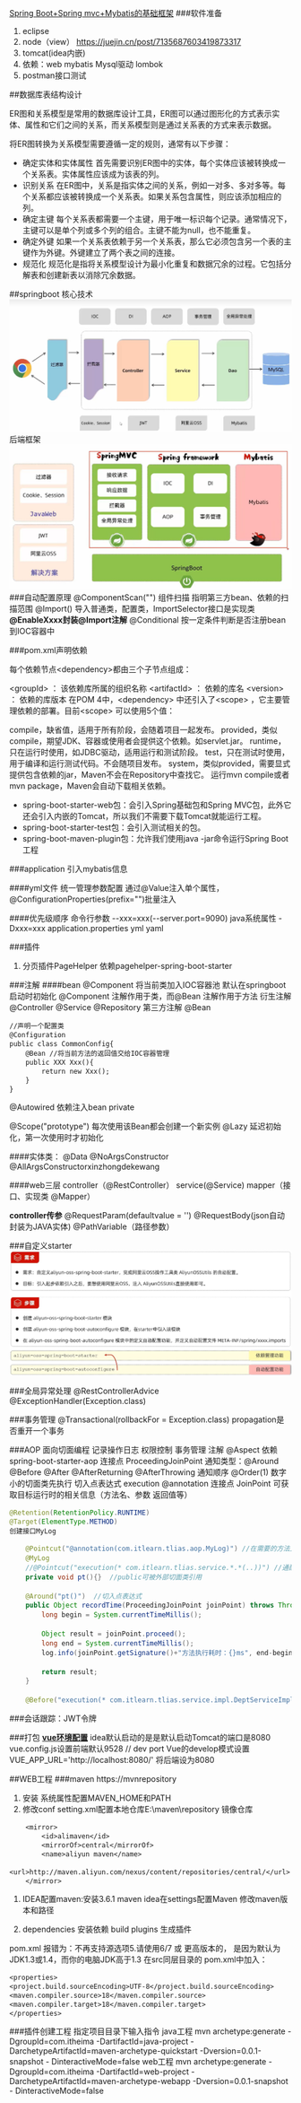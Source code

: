 [Spring Boot+Spring mvc+Mybatis的基础框架](https://blog.csdn.net/sinat_27933301/article/details/88563560)
###软件准备
1. eclipse
2. node（view）
https://juejin.cn/post/7135687603419873317
3. tomcat(idea内嵌)
4. 依赖：web mybatis Mysql驱动 lombok
5. postman接口测试

##数据库表结构设计

ER图和关系模型是常用的数据库设计工具，ER图可以通过图形化的方式表示实体、属性和它们之间的关系，而关系模型则是通过关系表的方式来表示数据。

将ER图转换为关系模型需要遵循一定的规则，通常有以下步骤：

- 确定实体和实体属性 首先需要识别ER图中的实体，每个实体应该被转换成一个关系表。实体属性应该成为该表的列。
- 识别关系 在ER图中，关系是指实体之间的关系，例如一对多、多对多等。每个关系都应该被转换成一个关系表。如果关系包含属性，则应该添加相应的列。
- 确定主键 每个关系表都需要一个主键，用于唯一标识每个记录。通常情况下，主键可以是单个列或多个列的组合。主键不能为null，也不能重复。
- 确定外键 如果一个关系表依赖于另一个关系表，那么它必须包含另一个表的主键作为外键。外键建立了两个表之间的连接。
- 规范化 规范化是指将关系模型设计为最小化重复和数据冗余的过程。它包括分解表和创建新表以消除冗余数据。


##springboot
核心技术
![](img/后端核心技术.jpg)
后端框架
![](img/后端框架总结.jpg)
###自动配置原理
@ComponentScan("")   组件扫描  指明第三方bean、依赖的扫描范围
@Import()  导入普通类，配置类，ImportSelector接口是实现类
**@EnableXxxx封装@Import注解**
@Conditional 按一定条件判断是否注册bean到IOC容器中


###pom.xml声明依赖

每个依赖节点\<dependency>都由三个子节点组成：

\<groupId> ： 该依赖库所属的组织名称
\<artifactId> ： 依赖的库名
\<version> ： 依赖的库版本
在POM 4中，\<dependency> 中还引入了\<scope> ，它主要管理依赖的部署。目前\<scope> 可以使用5个值：

compile，缺省值，适用于所有阶段，会随着项目一起发布。
provided，类似compile，期望JDK、容器或使用者会提供这个依赖。如servlet.jar。
runtime，只在运行时使用，如JDBC驱动，适用运行和测试阶段。
test，只在测试时使用，用于编译和运行测试代码。不会随项目发布。
system，类似provided，需要显式提供包含依赖的jar，Maven不会在Repository中查找它。
运行mvn compile或者mvn package，Maven会自动下载相关依赖。

- spring-boot-starter-web包：会引入Spring基础包和Spring MVC包，此外它还会引入内嵌的Tomcat，所以我们不需要下载Tomcat就能运行工程。
- spring-boot-starter-test包：会引入测试相关的包。
- spring-boot-maven-plugin包：允许我们使用java -jar命令运行Spring Boot工程


###application
引入mybatis信息

####yml文件
统一管理参数配置
通过@Value注入单个属性，
@ConfigurationProperties(prefix="")批量注入

####优先级顺序
命令行参数  --xxx=xxx(--server.port=9090)
java系统属性 -Dxxx=xxx
application.properties
yml
yaml

###插件
1. 分页插件PageHelper
依赖pagehelper-spring-boot-starter

###注解
####bean
@Component  将当前类加入IOC容器池 默认在springboot启动时初始化
@Component 注解作用于类，而@Bean 注解作用于方法
衍生注解 @Controller @Service @Repository
第三方注解  @Bean
```
//声明一个配置类
@Configuration
public class CommonConfig{
    @Bean //将当前方法的返回值交给IOC容器管理
    public XXX Xxx(){
        return new Xxx();  
    }
}
```
@Autowired 依赖注入bean
private 

@Scope("prototype") 每次使用该Bean都会创建一个新实例
@Lazy  延迟初始化，第一次使用时才初始化


####实体类：
@Data
@NoArgsConstructor
@AllArgsConstructorxinzhongdekewang 

####web三层
controller（@RestController）  service(@Service)  mapper（接口、实现类 @Mapper） 

**controller传参**
@RequestParam(defaultvalue = '')
@RequestBody(json自动封装为JAVA实体)
@PathVariable（路径参数）

###自定义starter
![](img/starter.jpg)

###全局异常处理
@RestControllerAdvice
@ExceptionHandler(Exception.class)

###事务管理
@Transactional(rollbackFor = Exception.class)
propagation是否重开一个事务

###AOP 面向切面编程 
记录操作日志 权限控制 事务管理
注解 @Aspect
依赖 spring-boot-starter-aop
连接点 ProceedingJoinPoint
通知类型：@Around @Before @After @AfterReturning @AfterThrowing
通知顺序 @Order(1) 数字小的切面类先执行
切入点表达式 execution @annotation
连接点 JoinPoint 可获取目标运行时的相关信息（方法名、参数
返回值等）
```JAVA
@Retention(RetentionPolicy.RUNTIME)
@Target(ElementType.METHOD)
创建接口MyLog
```

```java
    @Pointcut("@annotation(com.itlearn.tlias.aop.MyLog)") //在需要的方法上注释
    @MyLog
    //@Pointcut("execution(* com.itlearn.tlias.service.*.*(..))") //通配符*  .任意一个参数 ..任意参数/层级 
    private void pt(){}  //public可被外部切面类引用

    @Around("pt()")  //切入点表达式
    public Object recordTime(ProceedingJoinPoint joinPoint) throws Throwable {
        long begin = System.currentTimeMillis();

        Object result = joinPoint.proceed();
        long end = System.currentTimeMillis();
        log.info(joinPoint.getSignature()+"方法执行耗时：{}ms", end-begin);

        return result;
    }

    @Before("execution(* com.itlearn.tlias.service.impl.DeptServiceImpl.*(..))")
```
###会话跟踪：JWT令牌


###打包
**[vue环境配置](https://github.com/dawpf/vue-config)**
idea默认启动的是是默认启动Tomcat的端口是8080
vue.config.js设置前端默认9528 // dev port
Vue的develop模式设置 VUE_APP_URL='http://localhost:8080/' 将后端设为8080

##WEB工程
###maven
https://mvnrepository

1. 安装 系统属性配置MAVEN_HOME和PATH
2. 修改conf setting.xml配置本地仓库E:\maven\repository
镜像仓库
```
	<mirror>
		<id>alimaven</id>
		<mirrorOf>central</mirrorOf>
		<name>aliyun maven</name>
		<url>http://maven.aliyun.com/nexus/content/repositories/central/</url>
	</mirror>
```

1. IDEA配置maven:安装3.6.1 maven
idea在settings配置Maven 修改maven版本和路径

1. dependencies  安装依赖
build plugins 生成插件

pom.xml
报错为：不再支持源选项5.请使用6/7 或 更高版本的，
是因为默认为JDK1.3或1.4，而你的电脑JDK高于1.3
在src同层目录的  pom.xml中加入：
```
<properties>
<project.build.sourceEncoding>UTF-8</project.build.sourceEncoding>
<maven.compiler.source>18</maven.compiler.source>
<maven.compiler.target>18</maven.compiler.target>
</properties>
```


###插件创建工程
指定项目目录下输入指令
java工程
mvn archetype:generate -DgroupId=com.itheima -DartifactId=java-project -
DarchetypeArtifactId=maven-archetype-quickstart -Dversion=0.0.1-snapshot -
DinteractiveMode=false
web工程
mvn archetype:generate -DgroupId=com.itheima -DartifactId=web-project -
DarchetypeArtifactId=maven-archetype-webapp -Dversion=0.0.1-snapshot -
DinteractiveMode=false




